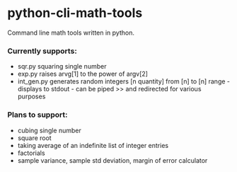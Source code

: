 # python-cli-math-tools
Command line math tools written in python. 



### Currently supports:

- sqr.py squaring single number
- exp.py raises arvg[1] to the power of argv[2]
- int_gen.py generates random integers [n quantity] from [n] to [n] range - displays to stdout - can be piped >> and redirected for various purposes







### Plans to support:

- cubing single number
- square root
- taking average of an indefinite list of integer entries
- factorials
- sample variance, sample std deviation, margin of error calculator








